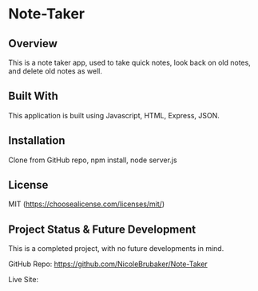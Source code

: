 # Note-Taker

## Overview

This is a note taker app, used to take quick notes, look back on old notes, and delete old notes as well.

## Built With

This application is built using Javascript, HTML, Express, JSON.

## Installation

Clone from GitHub repo, npm install, node server.js

## License

MIT (https://choosealicense.com/licenses/mit/)

## Project Status & Future Development

This is a completed project, with no future developments in mind.

GitHub Repo: https://github.com/NicoleBrubaker/Note-Taker

Live Site:
